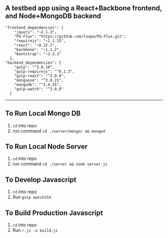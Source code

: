 

**A testbed app using a React+Backbone frontend, and Node+MongoDB backend**
-----------------------------------------------------------------------

    "frontend_dependencies": {
        "jquery": "~2.1.3",
        "PG-Flux": "https://github.com/loupe/PG-Flux.git",
        "requirejs": "~2.1.15",
        "react": "~0.12.2",
        "backbone": "~1.1.2",
        "bootstrap": "~3.3.1"
      },
    "backend_dependencies": {
        "gulp": "^3.8.10",
        "gulp-requirejs": "^0.1.3",
        "gulp-react": "^2.0.0",
        "mongoose": "^3.8.21",
        "mongodb": "^1.4.25",
        "gulp-watch": "^3.0.0"
      }


----------

To Run Local Mongo DB
---------------
1. `cd` into repo
2. run command `cd ./server/mongo/ && mongod`

To Run Local Node Server
------------------

1. `cd` into repo
2. run command `cd ./server && node server.js`


To Develop Javascript
----------
1. `cd` into repo
2. Run `gulp watchJSX`

To Build Production Javascript
------------------------

1. `cd` into repo
2. Run `r.js -o build.js`
